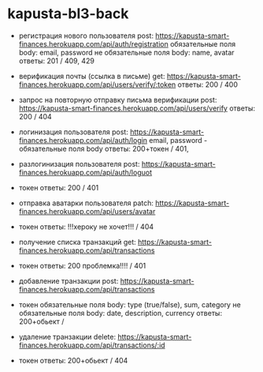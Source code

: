 # kapusta-bl3-back

- регистрация нового пользователя
post: https://kapusta-smart-finances.herokuapp.com/api/auth/registration
обязательные поля body: email, password
не обязательные поля body: name, avatar
ответы: 201 / 409, 429

- верификация почты (ссылка в письме)
get: https://kapusta-smart-finances.herokuapp.com/api/users/verify/:token
ответы: 200 / 400

- запрос на повторную отправку письма верификации 
post: https://kapusta-smart-finances.herokuapp.com/api/users/verify
ответы: 200 / 404

- логинизация пользователя
post: https://kapusta-smart-finances.herokuapp.com/api/auth/login
email, password - обязательные поля body
ответы: 200+токен / 401, 

- разлогинизация пользователя
post: https://kapusta-smart-finances.herokuapp.com/api/auth/loguot
+ токен
ответы: 200 / 401

- отправка аватарки пользователя
patch: https://kapusta-smart-finances.herokuapp.com/api/users/avatar
+ токен
ответы: !!!хероку не хочет!!! / 404

- получение списка транзакций
get: https://kapusta-smart-finances.herokuapp.com/api/transactions
+ токен
ответы: 200 проблемка!!!! / 401

- добавление транзакции
post: https://kapusta-smart-finances.herokuapp.com/api/transactions
+ токен
обязательные поля body: type (true/false), sum, category
не обязательные поля body: date, description, currency
ответы: 200+обьект / 

- удаление транзакции
delete: https://kapusta-smart-finances.herokuapp.com/api/transactions/:id
+ токен
ответы: 200+обьект / 404